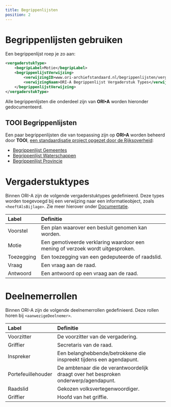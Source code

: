 ```yaml
---
title: Begrippenlijsten
position: 2
---
```


# Begrippenlijsten gebruiken

Een begrippenlijst roep je zo aan:

``` xml
<vergaderstukType>
    <begripLabel>Motie</begripLabel>
    <begrippenlijstVerwijzing>
        <verwijzingID>www.ori-archiefstandaard.nl/begrippenlijsten/vergaderstuk-types</verwijzingID>
        <verwijzingNaam>ORI-A Begrippenlijst Vergaderstuk Types</verwijzingNaam>
    </begrippenlijstVerwijzing>
</vergaderstukType>
```

Alle begrippenlijsten die onderdeel zijn van **ORI•A** worden hieronder gedocumenteerd.

## TOOI Begrippenlijsten

Een paar begrippenlijsten die van toepassing zijn op **ORI•A** worden beheerd door **TOOI**, [een standaardisatie project opgezet door de Rijksoverheid](https://standaarden.overheid.nl/tooi/doc/tooi-registers/):

* [Begrippenlijst Gemeentes](https://identifier.overheid.nl/tooi/set/rwc_gemeenten_compleet/4)
* [Begrippenlijst Waterschappen](https://identifier.overheid.nl/tooi/set/rwc_gemeenten_compleet/4)
* [Begrippenlijst Provincie](https://identifier.overheid.nl/tooi/set/rwc_gemeenten_compleet/4)

# Vergaderstuktypes

Binnen ORI-A zijn de volgende vergaderstuktypes gedefinieerd. Deze types worden toegevoegd bij een verwijzing naar een informatieobject, zoals `<heeftAlsBijlage>`. Zie meer hierover onder [Documentatie](https://regionaal-archief-rivierenland.github.io/ORI-A-Website/documentatie.html).

| Label      | Definitie                                                                      |
|:-----------|:-------------------------------------------------------------------------------|
| Voorstel   | Een plan waarover een besluit genomen kan worden.                              |
| Motie      | Een gemotiveerde verklaring waardoor een mening of verzoek wordt uitgesproken. |
| Toezegging | Een toezegging van een gedeputeerde of raadslid.                               |
| Vraag      | Een vraag aan de raad.                                                         |
| Antwoord   | Een antwoord op een vraag aan de raad.                                         |


# Deelnemerrollen

Binnen ORI-A zijn de volgende deelnemerrollen gedefinieerd. Deze rollen horen bij `<aanwezigeDeelnemer>`. 


| Label              | Definitie                                                                             |
|:-------------------|:--------------------------------------------------------------------------------------|
| Voorzitter         | De voorzitter van de vergadering.                                                     |
| Griffier           | Secretaris van de raad.                                                               |
| Inspreker          | Een belanghebbende/betrokkene die inspreekt tijdens een agendapunt.                   |
| Portefeuillehouder | De ambtenaar die de verantwoordelijk draagt over het besproken onderwerp/agendapunt.  |
| Raadslid           | Gekozen volksvertegenwoordiger.                                                       |
| Griffier           | Hoofd van het griffie.                                                                |
